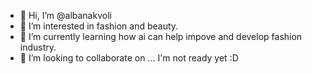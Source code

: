 - 👋 Hi, I’m @albanakvoli
- 👀 I’m interested in fashion and beauty.
- 🌱 I’m currently learning how ai can help impove and develop fashion industry.
- 💞️ I’m looking to collaborate on ... I'm not ready yet :D

<!---
albanakvoli/albanakvoli is a ✨ special ✨ repository because its `README.md` (this file) appears on your GitHub profile.
You can click the Preview link to take a look at your changes.
--->
